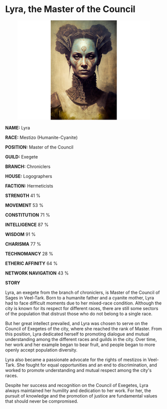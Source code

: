 # Lyra, the Master of the Council

<figure><img src="../../.gitbook/assets/Lyra, the Exegete (1).png" alt=""><figcaption></figcaption></figure>

**NAME:**                                    Lyra

**RACE:**                                      Mestizo (Humanite-Cyanite)

**POSITION:**                              Master of the Council



**GUILD:**                                       Exegete

**BRANCH:**                                   Chroniclers

**HOUSE:**                                    Logographers



**FACTION:**                                  Hermeticists



**STRENGTH**                                41 %     &#x20;

**MOVEMENT**                             53 %

**CONSTITUTION**                      71 %



**INTELLIGENCE**                          87 %

**WISDOM**                                   91 %

**CHARISMA**                               77 %



**TECHNOMANCY**                      28 %                   &#x20;

**ETHERIC AFFINITY**                  64 %

**NETWORK NAVIGATION**          43 %



**STORY**

Lyra, an exegete from the branch of chroniclers, is Master of the Council of Sages in Veel-Tark. Born to a humanite father and a cyanite mother, Lyra had to face difficult moments due to her mixed-race condition. Although the city is known for its respect for different races, there are still some sectors of the population that distrust those who do not belong to a single race.

But her great intellect prevailed, and Lyra was chosen to serve on the Council of Exegetes of the city, where she reached the rank of Master. From this position, Lyra dedicated herself to promoting dialogue and mutual understanding among the different races and guilds in the city. Over time, her work and her example began to bear fruit, and people began to more openly accept population diversity.

Lyra also became a passionate advocate for the rights of mestizos in Veel-Tark. She fought for equal opportunities and an end to discrimination, and worked to promote understanding and mutual respect among the city's races.

Despite her success and recognition on the Council of Exegetes, Lyra always maintained her humility and dedication to her work. For her, the pursuit of knowledge and the promotion of justice are fundamental values that should never be compromised.
